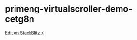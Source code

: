 # primeng-virtualscroller-demo-cetg8n

[Edit on StackBlitz ⚡️](https://stackblitz.com/edit/primeng-virtualscroller-demo-cetg8n)